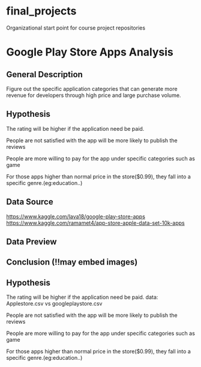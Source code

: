 # final_projects
Organizational start point for course project repositories
# Google Play Store Apps Analysis
## General Description
Figure out the specific application categories that can generate more revenue for developers through high price and large purchase volume.

 

## Hypothesis
The rating will be higher if the application need be paid.

People are not satisfied with the app will be more likely to publish the reviews

People are more willing to pay for the app under specific categories such as game

For those apps higher than normal price in the store($0.99), they fall into a specific genre.(eg:education..)

 

## Data Source
https://www.kaggle.com/lava18/google-play-store-apps
https://www.kaggle.com/ramamet4/app-store-apple-data-set-10k-apps


## Data Preview



## Conclusion (!!may embed images)


## Hypothesis
The rating will be higher if the application need be paid.
data: Applestore.csv vs googleplaystore.csv

People are not satisfied with the app will be more likely to publish the reviews

People are more willing to pay for the app under specific categories such as game

For those apps higher than normal price in the store($0.99), they fall into a specific genre.(eg:education..)
